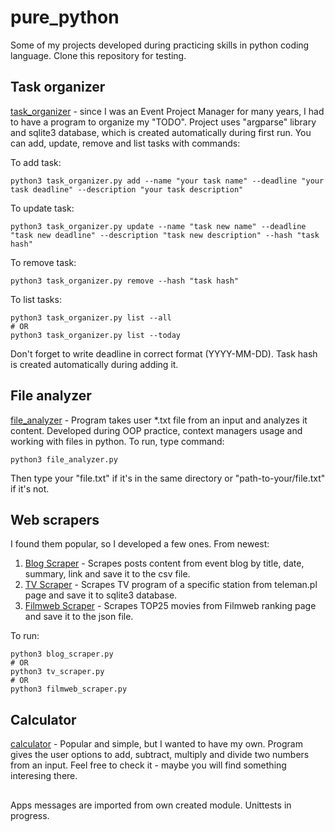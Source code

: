 # pure_python

Some of my projects developed during practicing skills in python coding language. Clone this repository for testing.

## Task organizer

[task_organizer](https://github.com/wszoltysek/pure_python/blob/master/task_organizer.py) - since I was an Event Project Manager for many years, I had to have a program to organize my "TODO".
Project uses "argparse" library and sqlite3 database, which is created automatically during first run. You can add, update, remove and list tasks with commands:

To add task:
```
python3 task_organizer.py add --name "your task name" --deadline "your task deadline" --description "your task description"
```

To update task:
```
python3 task_organizer.py update --name "task new name" --deadline "task new deadline" --description "task new description" --hash "task hash"
```

To remove task:
```
python3 task_organizer.py remove --hash "task hash"
```

To list tasks:
```
python3 task_organizer.py list --all
# OR
python3 task_organizer.py list --today
```


Don't forget to write deadline in correct format (YYYY-MM-DD).
Task hash is created automatically during adding it.

## File analyzer

[file_analyzer](https://github.com/wszoltysek/pure_python/blob/master/file_analyzer.py) - Program takes user *.txt file from an input and analyzes it content. 
Developed during OOP practice, context managers usage and working with files in python. To run, type command:
```
python3 file_analyzer.py
```
Then type your "file.txt" if it's in the same directory or "path-to-your/file.txt" if it's not.

## Web scrapers
I found them popular, so I developed a few ones. From newest:

1. [Blog Scraper](https://github.com/wszoltysek/pure_python/blob/master/blog_scraper.py) - Scrapes posts content from event blog by title, date, summary, link and save it to the csv file.
2. [TV Scraper](https://github.com/wszoltysek/pure_python/blob/master/tv_scraper.py) - Scrapes TV program of a specific station from teleman.pl page and save it to sqlite3 database.
3. [Filmweb Scraper](https://github.com/wszoltysek/pure_python/blob/master/filmweb_scraper.py) - Scrapes TOP25 movies from Filmweb ranking page and save it to the json file.

To run:
```
python3 blog_scraper.py
# OR
python3 tv_scraper.py
# OR
python3 filmweb_scraper.py
```

## Calculator
[calculator](https://github.com/wszoltysek/pure_python/blob/master/calculator.py) - Popular and simple, but I wanted to have my own. 
Program gives the user options to add, subtract, multiply and divide two numbers from an input. 
Feel free to check it - maybe you will find something interesing there.

## 
Apps messages are imported from own created module.
Unittests in progress.